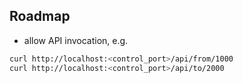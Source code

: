 ## Roadmap
* allow API invocation, e.g.
```sh
curl http://localhost:<control_port>/api/from/1000
curl http://localhost:<control_port>/api/to/2000
```

